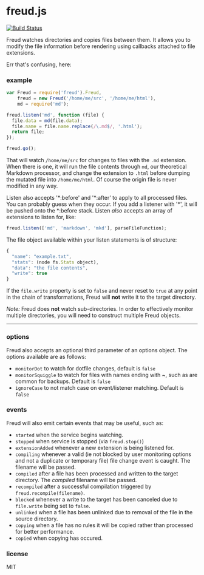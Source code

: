 freud.js
====

[![Build Status](https://travis-ci.org/jarofghosts/freud.png?branch=master)](https://travis-ci.org/jarofghosts/freud)

Freud watches directories and copies files between them. It allows you to modify the file information before rendering using callbacks attached to file extensions.

Err that's confusing, here:

### example ###

```js
var Freud = require('freud').Freud,
    freud = new Freud('/home/me/src', '/home/me/html'),
    md = require('md');

freud.listen('md', function (file) {
  file.data = md(file.data);
  file.name = file.name.replace(/\.md$/, '.html');
  return file;
});

freud.go();
```

That will watch `/home/me/src` for changes to files with the `.md` extension. When there is one, it will run the file contents through `md`, our theoretical Markdown processor, and change the extension to `.html` before dumping the mutated file into `/home/me/html`. Of course the origin file is never modified in any way.

Listen also accepts '\*:before' and '\*:after' to apply to all processed files. You can probably guess when they occur. If you add a listener with '\*', it will be pushed onto the \*:before stack. Listen *also* accepts an array of extensions to listen for, like:
```js
freud.listen(['md', 'markdown', 'mkd'], parseFileFunction);
```

The file object available within your listen statements is of structure:
```js
{
  "name": "example.txt",
  "stats": (node fs.Stats object),
  "data": "the file contents",
  "write": true
}
```

If the `file.write` property is set to `false` and never reset to `true` at any point in the chain of transformations, Freud will **not** write it to the target directory.

*Note:* Freud does **not** watch sub-directories. In order to effectively monitor multiple directories, you will need to construct multiple Freud objects.

----

### options ###

Freud also accepts an optional third parameter of an options object. The options available are as follows:
+ `monitorDot` to watch for dotfile changes, default is `false`
+ `monitorSquiggle` to watch for files with names ending with ~, such as are common for backups. Default is `false`
+ `ignoreCase` to not match case on event/listener matching. Default is `false`

### events ###

Freud will also emit certain events that may be useful, such as:
+ `started` when the service begins watching.
+ `stopped` when service is stopped (via `freud.stop()`)
+ `extensionAdded` whenever a new extension is being listened for.
+ `compiling` whenever a valid (ie not blocked by user monitoring options and not a duplicate or temporary file) file change event is caught. The filename will be passed.
+ `compiled` after a file has been processed and written to the target directory. The *compiled* filename will be passed.
+ `recompiled` after a successful compilation triggered by `freud.recompile(filename)`.
+ `blocked` whenever a write to the target has been canceled due to `file.write` being set to `false`.
+ `unlinked` when a file has been unlinked due to removal of the file in the source directory.
+ `copying` when a file has no rules it will be copied rather than processed for better performance.
+ `copied` when copying has occured.

### license ###

MIT
